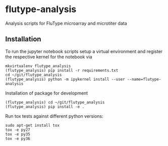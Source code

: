 # flutype-analysis
Analysis scripts for FluType microarray and microtiter data


## Installation
To run the jupyter notebook scripts setup a virtual environment and register
the respective kernel for the notebook via

```
mkvirtualenv flutype_analysis
(flutype_analysis) pip install -r requirements.txt
cd ~/git/flutype_analysis
(flutype_analysis) python -m ipykernel install --user --name=flutype-analysis
```

Installation of package for development
```
(flutype_analysis) cd ~/git/flutype_analysis
(flutype_analysis) pip install -e .
```

Run tox tests against different python versions:
```
sudo apt-get install tox
tox -e py27
tox -e py35
tox -e py36
```
